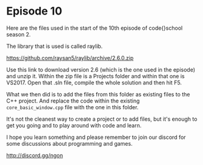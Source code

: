 # Episode 10

Here are the files used in the start of the 10th episode of code{}school season 2.

The library that is used is called raylib.

https://github.com/raysan5/raylib/archive/2.6.0.zip

Use this link to download version 2.6 (which is the one used in the episode) and unzip it. Within the zip file is a Projects folder and within that one is VS2017. Open that .sln file, compile the whole solution and then hit F5.

What we then did is to add the files from this folder as existing files to the C++ project. And replace the code within the existing `core_basic_window.cpp` file with the one in this folder.

It's not the cleanest way to create a project or to add files, but it's enough to get you going and to play around with code and learn.

I hope you learn something and please remember to join our discord for some discussions about programming and games.

http://discord.gg/ngon